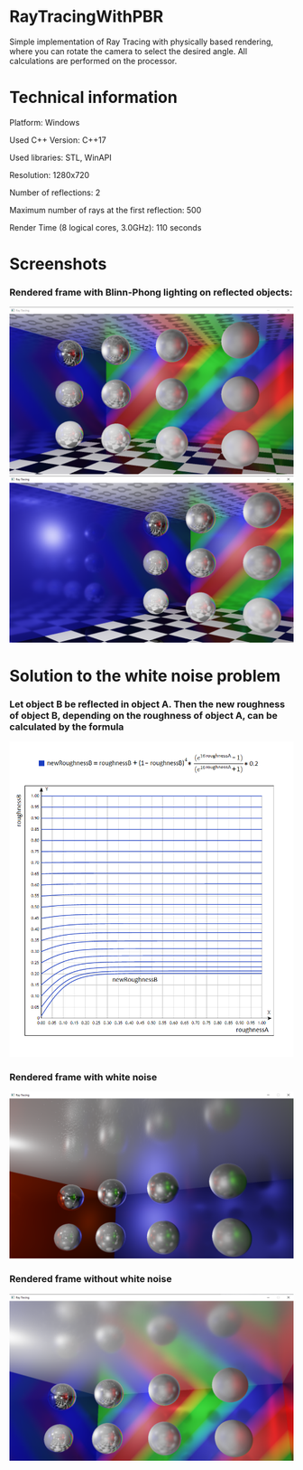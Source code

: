 # RayTracingWithPBR
Simple implementation of Ray Tracing with physically based rendering, where you can rotate the camera to select the desired angle.
All calculations are performed on the processor.

# Technical information
Platform: Windows

Used C++ Version: C++17

Used libraries: STL, WinAPI

Resolution: 1280x720

Number of reflections: 2

Maximum number of rays at the first reflection: 500

Render Time (8 logical cores, 3.0GHz): 110 seconds

# Screenshots
### Rendered frame with Blinn-Phong lighting on reflected objects:
![image](https://github.com/NiverMK/RayTracingWithPBR/blob/master/Screenshots/screenshot_1.png?raw=true)
![image](https://github.com/NiverMK/RayTracingWithPBR/blob/master/Screenshots/screenshot_2.png?raw=true)

# Solution to the white noise problem
### Let object B be reflected in object A. Then the new roughness of object B, depending on the roughness of object A, can be calculated by the formula
![image](https://github.com/NiverMK/RayTracingWithPBR/blob/master/Screenshots/screenshot_3.png?raw=true)
### Rendered frame with white noise
![image](https://github.com/NiverMK/RayTracingWithPBR/blob/master/Screenshots/screenshot_4.png?raw=true)
### Rendered frame without white noise
![image](https://github.com/NiverMK/RayTracingWithPBR/blob/master/Screenshots/screenshot_5.png?raw=true)

